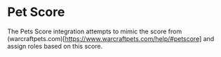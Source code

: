 # Pet Score

The Pets Score integration attempts to mimic the score from (warcraftpets.com)[https://www.warcraftpets.com/help/#petscore] and assign roles based on this score.